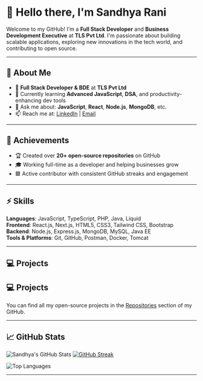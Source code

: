 # 👋 Hello there, I'm Sandhya Rani

Welcome to my GitHub! I'm a **Full Stack Developer** and **Business Development Executive** at **TLS Pvt Ltd**. I'm passionate about building scalable applications, exploring new innovations in the tech world, and contributing to open source.

---

## 🚀 About Me

- 💼 **Full Stack Developer & BDE** at **TLS Pvt Ltd**
- 🌱 Currently learning **Advanced JavaScript**, **DSA**, and productivity-enhancing dev tools
- 💬 Ask me about: **JavaScript**, **React**, **Node.js**, **MongoDB**, etc.
- 📫 Reach me at: [LinkedIn](https://www.linkedin.com/in/sandhya12r/) | [Email](mailto:sandhyardev12@gmail.com)

---

## 🌟 Achievements

- 🏆 Created over **20+ open-source repositories** on GitHub  
- 🎓 Working full-time as a developer and helping businesses grow
- 🟩 Active contributor with consistent GitHub streaks and engagement

---

## ⚡ Skills

**Languages**: JavaScript, TypeScript, PHP, Java, Liquid  
**Frontend**: React.js, Next.js, HTML5, CSS3, Tailwind CSS, Bootstrap  
**Backend**: Node.js, Express.js, MongoDB, MySQL, Java EE  
**Tools & Platforms**: Git, GitHub, Postman, Docker, Tomcat

---

## 💻 Projects

## 💻 Projects

You can find all my open-source projects in the [Repositories](https://github.com/sandhya12r?tab=repositories) section of my GitHub.

---

## 📈 GitHub Stats

![Sandhya's GitHub Stats](https://github-readme-stats.vercel.app/api?username=sandhya12r&show_icons=true&count_private=true&theme=radical) [![GitHub Streak](https://streak-stats.demolab.com?user=sandhya12r&theme=radical&hide_border=true)](https://git.io/streak-stats)

![Top Languages](https://github-readme-stats.vercel.app/api/top-langs/?username=sandhya12r&layout=compact&theme=radical)

---

